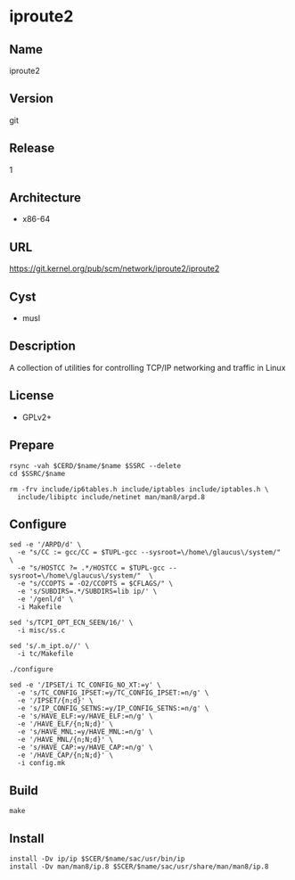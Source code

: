 # iproute2

## Name
iproute2

## Version
git

## Release
1

## Architecture
* x86-64

## URL
https://git.kernel.org/pub/scm/network/iproute2/iproute2

## Cyst
* musl

## Description
A collection of utilities for controlling TCP/IP networking and traffic in Linux

## License
* GPLv2+

## Prepare
```shell
rsync -vah $CERD/$name/$name $SSRC --delete
cd $SSRC/$name
```

```shell
rm -frv include/ip6tables.h include/iptables include/iptables.h \
  include/libiptc include/netinet man/man8/arpd.8
```

## Configure
```shell
sed -e '/ARPD/d' \
  -e "s/CC := gcc/CC = $TUPL-gcc --sysroot=\/home\/glaucus\/system/"  \
  -e "s/HOSTCC ?= .*/HOSTCC = $TUPL-gcc --sysroot=\/home\/glaucus\/system/"  \
  -e "s/CCOPTS = -O2/CCOPTS = $CFLAGS/" \
  -e 's/SUBDIRS=.*/SUBDIRS=lib ip/' \
  -e '/genl/d' \
  -i Makefile
```

```shell
sed 's/TCPI_OPT_ECN_SEEN/16/' \
  -i misc/ss.c
```

```shell
sed 's/.m_ipt.o//' \
  -i tc/Makefile
```

```shell
./configure
```

```shell
sed -e '/IPSET/i TC_CONFIG_NO_XT:=y' \
  -e 's/TC_CONFIG_IPSET:=y/TC_CONFIG_IPSET:=n/g' \
  -e '/IPSET/{n;d}' \
  -e 's/IP_CONFIG_SETNS:=y/IP_CONFIG_SETNS:=n/g' \
  -e 's/HAVE_ELF:=y/HAVE_ELF:=n/g' \
  -e '/HAVE_ELF/{n;N;d}' \
  -e 's/HAVE_MNL:=y/HAVE_MNL:=n/g' \
  -e '/HAVE_MNL/{n;N;d}' \
  -e 's/HAVE_CAP:=y/HAVE_CAP:=n/g' \
  -e '/HAVE_CAP/{n;N;d}' \
  -i config.mk
```

## Build
```shell
make
```

## Install
```shell
install -Dv ip/ip $SCER/$name/sac/usr/bin/ip
install -Dv man/man8/ip.8 $SCER/$name/sac/usr/share/man/man8/ip.8
```
